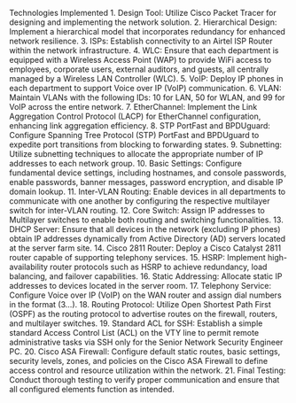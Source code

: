  Technologies Implemented
    1. Design Tool: Utilize Cisco Packet Tracer for designing and implementing the network solution.
    2. Hierarchical Design: Implement a hierarchical model that incorporates redundancy for enhanced network resilience.
    3. ISPs: Establish connectivity to an Airtel ISP Router within the network infrastructure.
    4. WLC: Ensure that each department is equipped with a Wireless Access Point (WAP) to provide WiFi access to employees, corporate users, external auditors, and guests, all centrally managed by a Wireless LAN Controller (WLC).
    5. VoIP: Deploy IP phones in each department to support Voice over IP (VoIP) communication.
    6. VLAN: Maintain VLANs with the following IDs: 10 for LAN, 50 for WLAN, and 99 for VoIP across the entire network.
    7. EtherChannel: Implement the Link Aggregation Control Protocol (LACP) for EtherChannel configuration, enhancing link aggregation efficiency.
    8. STP PortFast and BPDUguard: Configure Spanning Tree Protocol (STP) PortFast and BPDUguard to expedite port transitions from blocking to forwarding states.
    9. Subnetting: Utilize subnetting techniques to allocate the appropriate number of IP addresses to each network group.
    10. Basic Settings: Configure fundamental device settings, including hostnames, and console passwords, enable passwords, banner messages, password encryption, and disable IP domain lookup.
    11. Inter-VLAN Routing: Enable devices in all departments to communicate with one another by configuring the respective multilayer switch for inter-VLAN routing.
    12. Core Switch: Assign IP addresses to Multilayer switches to enable both routing and switching functionalities.
    13. DHCP Server: Ensure that all devices in the network (excluding IP phones) obtain IP addresses dynamically from Active Directory (AD) servers located at the server farm site.
    14. Cisco 2811 Router: Deploy a Cisco Catalyst 2811 router capable of supporting telephony services.
    15. HSRP: Implement high-availability router protocols such as HSRP to achieve redundancy, load balancing, and failover capabilities.
    16. Static Addressing: Allocate static IP addresses to devices located in the server room.
    17. Telephony Service: Configure Voice over IP (VoIP) on the WAN router and assign dial numbers in the format (3...).
    18. Routing Protocol: Utilize Open Shortest Path First (OSPF) as the routing protocol to advertise routes on the firewall, routers, and multilayer switches.
    19. Standard ACL for SSH: Establish a simple standard Access Control List (ACL) on the VTY line to permit remote administrative tasks via SSH only for the Senior Network Security Engineer PC.
    20. Cisco ASA Firewall: Configure default static routes, basic settings, security levels, zones, and policies on the Cisco ASA Firewall to define access control and resource utilization within the network.
    21. Final Testing: Conduct thorough testing to verify proper communication and ensure that all configured elements function as intended.
